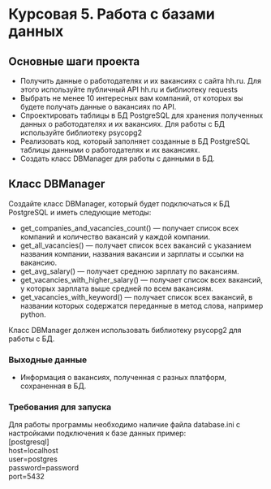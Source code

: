 # Курсовая 5. Работа с базами данных

## Основные шаги проекта

- Получить данные о работодателях и их вакансиях с сайта hh.ru. Для этого используйте публичный API hh.ru и библиотеку 
requests
- Выбрать не менее 10 интересных вам компаний, от которых вы будете получать данные о вакансиях по API.
- Спроектировать таблицы в БД PostgreSQL для хранения полученных данных о работодателях и их вакансиях. Для работы с БД используйте библиотеку 
psycopg2
- Реализовать код, который заполняет созданные в БД PostgreSQL таблицы данными о работодателях и их вакансиях.
- Создать класс DBManager для работы с данными в БД.

## Класс DBManager

Создайте класс DBManager, который будет подключаться к БД PostgreSQL и иметь следующие методы:

- get_companies_and_vacancies_count() — получает список всех компаний и количество вакансий у каждой компании. 
- get_all_vacancies() — получает список всех вакансий с указанием названия компании, названия вакансии и зарплаты и ссылки на вакансию.
- get_avg_salary() — получает среднюю зарплату по вакансиям.
- get_vacancies_with_higher_salary() — получает список всех вакансий, у которых зарплата выше средней по всем вакансиям.
- get_vacancies_with_keyword() — получает список всех вакансий, в названии которых содержатся переданные в метод слова, например python.

Класс DBManager должен использовать библиотеку psycopg2 для работы с БД.


### Выходные данные
- Информация о вакансиях, полученная с разных платформ, сохраненная в БД.

### Требования для запуска
Для работы программы необходимо наличие файла database.ini с настройками подключения к базе данных
пример:
<br> [postgresql] 
<br> host=localhost
<br> user=postgres
<br> password=password
<br> port=5432